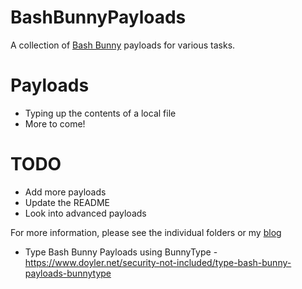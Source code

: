 # BashBunnyPayloads
A collection of [Bash Bunny](https://shop.hak5.org/products/bash-bunny) payloads for various tasks.

# Payloads
* Typing up the contents of a local file
* More to come!

# TODO
* Add more payloads
* Update the README
* Look into advanced payloads


For more information, please see the individual folders or my [blog](https://www.doyler.net)

* Type Bash Bunny Payloads using BunnyType - https://www.doyler.net/security-not-included/type-bash-bunny-payloads-bunnytype